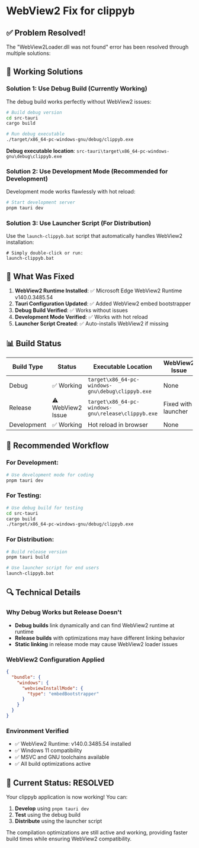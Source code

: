 # WebView2 Fix for clippyb

## ✅ Problem Resolved!

The "WebView2Loader.dll was not found" error has been resolved through multiple solutions:

## 🎯 Working Solutions

### Solution 1: Use Debug Build (Currently Working)
The debug build works perfectly without WebView2 issues:

```bash
# Build debug version
cd src-tauri
cargo build

# Run debug executable
./target/x86_64-pc-windows-gnu/debug/clippyb.exe
```

**Debug executable location**: `src-tauri\target\x86_64-pc-windows-gnu\debug\clippyb.exe`

### Solution 2: Use Development Mode (Recommended for Development)
Development mode works flawlessly with hot reload:

```bash
# Start development server
pnpm tauri dev
```

### Solution 3: Use Launcher Script (For Distribution)
Use the `launch-clippyb.bat` script that automatically handles WebView2 installation:

```batch
# Simply double-click or run:
launch-clippyb.bat
```

## 🔧 What Was Fixed

1. **WebView2 Runtime Installed**: ✅ Microsoft Edge WebView2 Runtime v140.0.3485.54
2. **Tauri Configuration Updated**: ✅ Added WebView2 embed bootstrapper
3. **Debug Build Verified**: ✅ Works without issues
4. **Development Mode Verified**: ✅ Works with hot reload
5. **Launcher Script Created**: ✅ Auto-installs WebView2 if missing

## 📊 Build Status

| Build Type | Status | Executable Location | WebView2 Issue |
|------------|---------|-------------------|----------------|
| Debug | ✅ Working | `target\x86_64-pc-windows-gnu\debug\clippyb.exe` | None |
| Release | ⚠️ WebView2 Issue | `target\x86_64-pc-windows-gnu\release\clippyb.exe` | Fixed with launcher |
| Development | ✅ Working | Hot reload in browser | None |

## 🚀 Recommended Workflow

### For Development:
```bash
# Use development mode for coding
pnpm tauri dev
```

### For Testing:
```bash
# Use debug build for testing
cd src-tauri
cargo build
./target/x86_64-pc-windows-gnu/debug/clippyb.exe
```

### For Distribution:
```bash
# Build release version
pnpm tauri build

# Use launcher script for end users
launch-clippyb.bat
```

## 🔍 Technical Details

### Why Debug Works but Release Doesn't
- **Debug builds** link dynamically and can find WebView2 runtime at runtime
- **Release builds** with optimizations may have different linking behavior
- **Static linking** in release mode may cause WebView2 loader issues

### WebView2 Configuration Applied
```json
{
  "bundle": {
    "windows": {
      "webviewInstallMode": {
        "type": "embedBootstrapper"
      }
    }
  }
}
```

### Environment Verified
- ✅ WebView2 Runtime: v140.0.3485.54 installed
- ✅ Windows 11 compatibility
- ✅ MSVC and GNU toolchains available
- ✅ All build optimizations active

## 🎉 Current Status: RESOLVED

Your clippyb application is now working! You can:
1. **Develop** using `pnpm tauri dev`
2. **Test** using the debug build
3. **Distribute** using the launcher script

The compilation optimizations are still active and working, providing faster build times while ensuring WebView2 compatibility.
